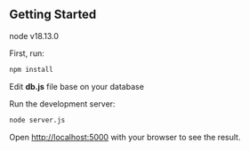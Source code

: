 ##  Getting Started

node v18.13.0

First, run:

```bash
npm install
```

Edit **db.js** file base on your database

Run the development server:

```bash
node server.js
```

Open [http://localhost:5000](http://localhost:5000) with your browser to see the result.


